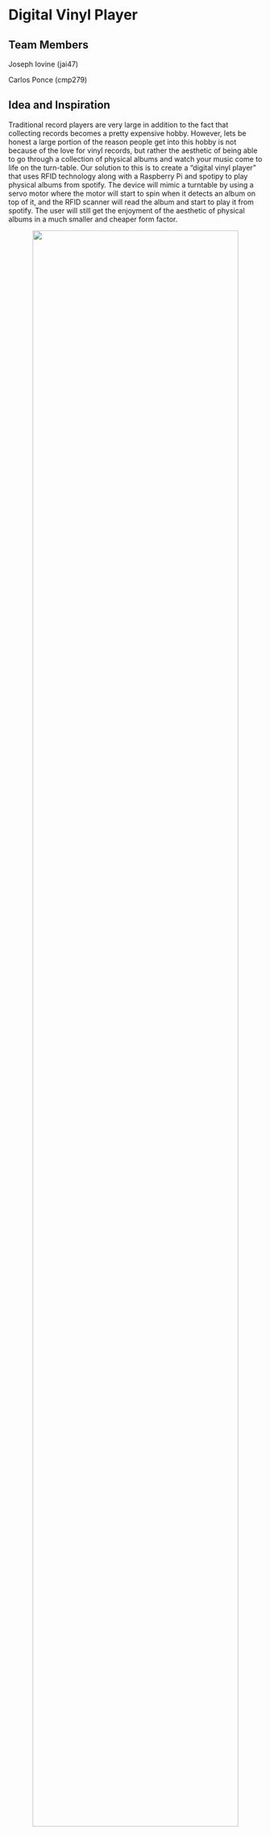 # Digital Vinyl Player

## Team Members
 Joseph Iovine (jai47)

 Carlos Ponce (cmp279)

## Idea and Inspiration
Traditional record players are very large in addition to the fact that collecting records becomes a pretty expensive hobby. However, lets be honest a large portion of the reason people get into this hobby is not because of the love for vinyl records, but rather the aesthetic of being able to go through a collection of physical albums and watch your music come to life on the turn-table. Our solution to this is to create a “digital vinyl player” that uses RFID technology along with a Raspberry Pi and spotipy to play physical albums from spotify. The device will mimic a turntable by using a servo motor where the motor will start to spin when it detects an album on top of it, and the RFID scanner will read the album and start to play it from spotify. The user will still get the enjoyment of the aesthetic of physical albums in a much smaller and cheaper form factor.

<center><img src="images/iddfinal.jpeg" width="90%"></center>
<center><img src="images/verplank.png" width="90%"></center>

## What You'll Need
* Rasperry Pi
* Continuous Servo Motor
    * We used a [SpringRC SM-S4303R](https://www.pololu.com/product/1248) continuous rotation servo
* RFID Scanner
    * We used a [Mifare RC522 RF IC Card Sensor Module](https://www.amazon.com/dp/B07VLDSYRW?psc=1&ref=ppx_yo2ov_dt_b_product_details)
    * *Note: This will require soldering*
* RFID Tags
    * Can purchase 50 [YARONGTECH RFID](https://www.amazon.com/dp/B01LZYOR7P?psc=1&ref=ppx_yo2ov_dt_b_product_details) sticker tags here
* Female to female jumper wires
    * We used [Fielect Dupont Jumper Wires](https://www.amazon.com/dp/B081N3G8NT?psc=1&ref=ppx_yo2ov_dt_b_product_details)
* [Zio 16 Servo Controller](https://www.sparkfun.com/products/16773)
* 3xAA Battery Holder with JST connector
    * We used [this one](https://www.sparkfun.com/products/18769) from sparkfun
* [Qwiic connect to female jumper cable](https://www.sparkfun.com/products/15081)
* Some type of small speaker
    * We used a [JBL Clip 4](https://www.amazon.com/JBL-Portable-Waterproof-Wireless-Bluetooth/dp/B09F86FDKH/ref=sr_1_4?keywords=jbl+clip+4&qid=1670614265&sr=8-4&ufe=app_do%3Aamzn1.fos.006c50ae-5d4c-4777-9bc0-4513d670b6bc) but any small form factor speaker will work
* A lot of cardboard
* Access to a printer (for the records)
* Ideally have access to a laser cutter and 3D-Printer for the device box and turn-table needle
* A spotify premium account
* A computer with internet access

## Device Setup

### The Hardware

First, solder the 8-pin header that came with the RFID Scanner to the RFID module.

Next we will connect the RFID module and continuous servo motor to the RPi. Using the diagram below we will start with the RFID module.
* SDA connects to Pin 24
* SCK connects to Pin 23
* MOSI connects to Pin 19
* MISO connects to Pin 21
* GND connects to Pin 20
* RST connects to Pin 22
* 3.3V connects to Pin 17

Now for the continuous servo motor, we use the Qwiic connect to female jumper cable to connect the Zio 16 servo controller to the Rpi. The cable follows this color scheme: Black = GND, Red = 3.3V, Blue = SDA, Yellow = SCL. Connect the Qwiic side to the Zio 16 and the female side to the Rpi using the diagram below.
* SDA connects to Pin 3
* SCL connects to Pin 5
* 3.3V connects to Pin 1
* GND connects to Pin 6

<center><img src="images/rpi_pinout.png" width="80%"></center>

Lastly connect the SpringRC SM-S4303R continuous servo motor to channel 0 of the Zio 16 controller along with the 3xAA battery pack to JST power connector on the controller.

Since our speaker connects via bluetooth to the Rpi we are all finished with the hardware!

### The Code

All of the code can be found in [final_project.py](<https://github.com/jiovine/Interactive-Lab-Hub/blob/240beadf2fb6a776977c249159a5d22ccb53848c/Final Project/final_project.py>) with comments, so I will only be going over how to play Spotify songs out of the Rpi using Raspotify, and how to control Spotify remotely using Spotipy.

I followed [this Raspotify tutorial](https://pimylifeup.com/raspberry-pi-spotify/) along with [this Spotipy tutorial](https://medium.com/@maxtingle/getting-started-with-spotifys-api-spotipy-197c3dc6353b) to get the two packages up and running and working together on my Rpi.

After setting up Raspotify and Spotipy we can retrieve the Device ID of the Rpi from the Spotify for Developers page that was used during the Spotipy setup. Using this device ID we can now force play songs from the Rpi!

Two things that I would like to highlight in the code: the spotify authentication and how to make the RFID tag ID's play the correct albums.

The spotify authentication:
```python
sp = spotipy.Spotify(auth_manager=SpotifyOAuth(
                    client_id=CLIENT_ID,
                    client_secret=CLIENT_SECRET,
                    redirect_uri="http://localhost:8080",
                    scope="user-read-playback-state,user-modify-playback-state"))
```
Creating this instance of a Spotipy class allows you to interact with the Spotify Web API with any of the methods found in the extensive [Spotipy documentation](https://spotipy.readthedocs.io/en/2.21.0/) to basically do anything with spotify from within a python script.

In addition to the [final_project.py](<https://github.com/jiovine/Interactive-Lab-Hub/blob/240beadf2fb6a776977c249159a5d22ccb53848c/Final Project/final_project.py>) file, I created an additional file [album_list.py](https://github.com/jiovine/Interactive-Lab-Hub/blob/Fall2022/Final%20Project/album_list.py) that stores the RFID tags as keys in a dictionary, with their corresponding value being a spotify album URI that we can then use:
```python
sp.start_playback(device_id=DEVICE_ID, context_uri=status)
```
to start playing the album, where ```status``` is the corresponding URI for the album that is scanned and is retrieved from a getter function inside [album_list.py](https://github.com/jiovine/Interactive-Lab-Hub/blob/Fall2022/Final%20Project/album_list.py).

## Design

### The Record Player and the "Vinyl" Records
Because our idea was a record player we always knew we wanted a rectangular shape for our design. We wanted to imitate the design of larger record players. The size of our design came from the box of components we received at the beginning of the semester. We realized it perfectly fit everything we just needed to figure out the correct layout. Once we saw everything fit we measured the box and used [this link](https://www.festi.info/boxes.py/HingeBox?language=en) to cut out a box with hinges. The box would look like this:

<center><img src="images/box_design.png" width="60%"></center>

And using the following template we were able to laser cut the pieces:

<center><img src="images/box_template.png" width="60%"></center>

With the box built we refit our inside to measure the hole for our motor. We had forgotten about this element and luckily because we went with a hinge we just had to open it and place it in the laser cuter. We cut a 4 inch hole on the top. We were not happy with the opening and had to cut a bit more. The ugly shape we had on the top of our box would be covered so it was not a reason to start over. 

<center><img src="images/finished_cut.jpg" width="60%"></center>

We then began cutting our "Vinyl Records.” We cut 4 inch circles with a hole in the middle that we would use as records. One of these circles would be the base and taped onto the servo motor. Our records had an rfid sticker on once side and the album art cover on the other. We really loved this idea since it was obvious which record was which.

<center><img src="images/under_records.png" width="60%"></center>

With that our record player was done! We figured that with the extra time we had we could add some extra flair. We decided to 3D print a record player needle. We found a design we liked online and threw it into the printer. It wouldn’t have functionality but in the future we wanted to use the needle to play and pause songs. Adding some paint and attaching the needle:

<center><img src="images/finished_product.png" width="60%"></center>

## Internals

Inside our finished box design we were able to fit all the components very easily and only had to worry about the positioning of the RFID scanner inside of the box. We chose to place it under the left side of the turn-table but had two concerns: will it be able scan through the cardboard from about 1.5 inches away, and how would the user know how to "correctly" place the record onto the turn-table (since the RFID tags were only in one spot on the records). The first concern was alleviated during testing since the RFID scanner did a very good job on reading through cardboard. As for the second concern, we decided to allow the servo to continuously rotate since it gave the user the ability to place the record on in any orientation. Since the motor is always running, eventually the tag will pass over the RFID scanner and play the corresponding album.

<center><img src="images/internals.png" width="60%"></center>

## Photos of Final Product

<center><img src="images/records_and_player.png" width="100%"></center>


<center><img src="images/records.png" width="100%"></center>

## Demo
Demo of the final product.

[<img src="images/video_thumbnail_1.png" width="80%">](https://drive.google.com/file/d/1aZlFwZeGD1GsZawRl8VL8va01FeMVpWV/view?usp=sharing)